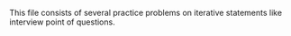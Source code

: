 This file consists of several practice problems on iterative statements like interview point of questions.

